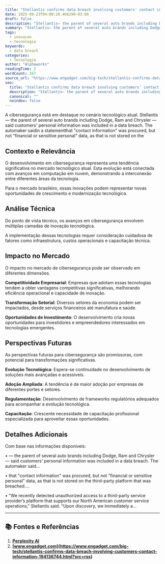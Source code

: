 ```yaml
---
title: "Stellantis confirms data breach involving customers' contact information"
date: 2025-09-23T04:00:20.466290-03:00
draft: false
description: "Stellantis— the parent of several auto brands including Dodge, Ram and Chrysler — said customers' personal information was included in a data breach. The aut..."
summary: "Stellantis— the parent of several auto brands including Dodge, Ram and Chrysler — said customers' personal information was included in a data breach. The aut..."
tags:
  - inovacao
  - tecnologia
keywords:
  - data breach
categories:
  - Tecnologia
author: "Alphaworks"
readingTime: 2
wordCount: 357
source_url: "https://www.engadget.com/big-tech/stellantis-confirms-data-breach-involving-customers-contact-information-194136744.html?src=rss"
seo:
  title: "Stellantis confirms data breach involving customers' contact information"
  description: "Stellantis— the parent of several auto brands including Dodge, Ram and Chrysler — said customers' personal information was included in a data breach. The aut..."
  canonical: ""
  noindex: false
---
```


A cibersegurança está em destaque no cenário tecnológico atual. Stellantis— the parent of several auto brands including Dodge, Ram and Chrysler — said customers' personal information was included in a data breach. The automaker saidin a statementthat "contact information" was procured, but not "financial or sensitive personal" data, as that is not stored on the 

## Contexto e Relevância

O desenvolvimento em cibersegurança representa uma tendência significativa no mercado tecnológico atual. Esta evolução está conectada com avanços em computação em nuvem, demonstrando a interconexão entre diferentes áreas da tecnologia.

Para o mercado brasileiro, essas inovações podem representar novas oportunidades de crescimento e modernização tecnológica.
## Análise Técnica

Do ponto de vista técnico, os avanços em cibersegurança envolvem múltiplas camadas de inovação tecnológica.



A implementação dessas tecnologias requer consideração cuidadosa de fatores como infraestrutura, custos operacionais e capacitação técnica.
## Impacto no Mercado

O impacto no mercado de cibersegurança pode ser observado em diferentes dimensões.

**Competitividade Empresarial**: Empresas que adotam essas tecnologias tendem a obter vantagens competitivas significativas, melhorando eficiência operacional e capacidade de inovação.

**Transformação Setorial**: Diversos setores da economia podem ser impactados, desde serviços financeiros até manufatura e saúde.

**Oportunidades de Investimento**: O desenvolvimento cria novas oportunidades para investidores e empreendedores interessados em tecnologias emergentes.


## Perspectivas Futuras

As perspectivas futuras para cibersegurança são promissoras, com potencial para transformações significativas.

**Evolução Tecnológica**: Espera-se continuidade no desenvolvimento de soluções mais avançadas e acessíveis.

**Adoção Ampliada**: A tendência é de maior adoção por empresas de diferentes portes e setores.

**Regulamentação**: Desenvolvimento de frameworks regulatórios adequados para acompanhar a evolução tecnológica.

**Capacitação**: Crescente necessidade de capacitação profissional especializada para aproveitar essas oportunidades.
## Detalhes Adicionais

Com base nas informações disponíveis:

• — the parent of several auto brands including Dodge, Ram and Chrysler — said customers' personal information was included in a data breach. The automaker said...

• that "contact information" was procured, but not "financial or sensitive personal" data, as that is not stored on the third-party platform that was breached....

• "We recently detected unauthorized access to a third-party service provider’s platform that supports our North American customer service operations," Stellantis said. "Upon discovery, we immediately a...



---

## 📚 Fontes e Referências

1. **[Perplexity AI](https://www.perplexity.ai/)**
2. **[www.engadget.com](https://www.engadget.com/big-tech/stellantis-confirms-data-breach-involving-customers-contact-information-194136744.html?src=rss)**
